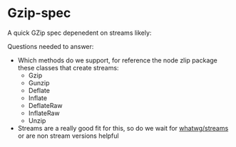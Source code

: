 Gzip-spec
=========

A quick GZip spec depenedent on streams likely:

Questions needed to answer:

- Which methods do we support, for reference the node zlip package these classes that create streams:
    - Gzip
    - Gunzip
    - Deflate
    - Inflate
    - DeflateRaw
    - InflateRaw
    - Unzip
- Streams are a really good fit for this, so do we wait for [whatwg/streams](https://github.com/whatwg/streams) or are non stream versions helpful